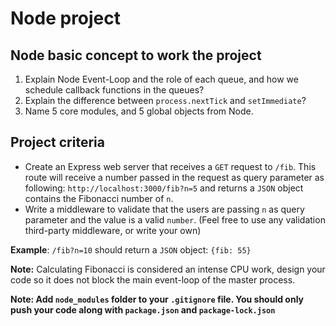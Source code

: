 # Node project
## Node basic concept to work the project
1. Explain Node Event-Loop and the role of each queue, and how we schedule callback functions in the queues? 
2. Explain the difference between `process.nextTick` and `setImmediate`?
3. Name 5 core modules, and 5 global objects from Node.
  
## Project criteria
* Create an Express web server that receives a `GET` request to `/fib`. This route will receive a number passed in the request as query parameter as following: `http://localhost:3000/fib?n=5` and returns a `JSON` object contains the Fibonacci number of `n`.
* Write a middleware to validate that the users are passing `n` as query parameter and the value is a valid `number`. (Feel free to use any validation third-party middleware, or write your own)
  
**Example**: `/fib?n=10` should return a `JSON` object: `{fib: 55}`  
  
**Note:** Calculating Fibonacci is considered an intense CPU work, design your code so it does not block the main event-loop of the master process. 

**Note: Add `node_modules` folder to your `.gitignore` file. You should only push your code along with `package.json` and `package-lock.json`**
